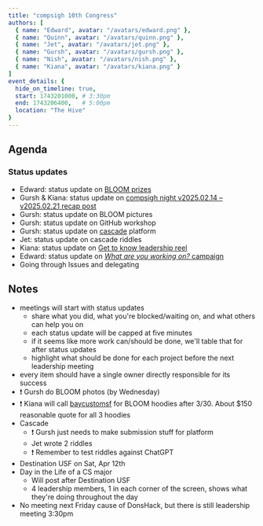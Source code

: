 ```yaml
---
title: "compsigh 10th Congress"
authors: [
  { name: "Edward", avatar: "/avatars/edward.png" },
  { name: "Quinn", avatar: "/avatars/quinn.png" },
  { name: "Jet", avatar: "/avatars/jet.png" },
  { name: "Gursh", avatar: "/avatars/gursh.png" },
  { name: "Nish", avatar: "/avatars/nish.png" },
  { name: "Kiana", avatar: "/avatars/kiana.png" }
]
event_details: {
  hide_on_timeline: true,
  start: 1743201000, # 3:30pm
  end: 1743206400,   # 5:00pm
  location: "The Hive"
}
---
```


## Agenda

### Status updates

- Edward: status update on [BLOOM prizes](https://github.com/compsigh/compsigh/issues/44)
- Gursh & Kiana: status update on [compsigh night v2025.02.14 – v2025.02.21 recap post](https://github.com/compsigh/compsigh/issues/39)
- Gursh: status update on BLOOM pictures
- Gursh: status update on GitHub workshop
- Gursh: status update on [cascade](https://github.com/compsigh/compsigh/issues/46) platform
- Jet: status update on cascade riddles
- Kiana: status update on [Get to know leadership reel](https://github.com/compsigh/compsigh/issues/18)
- Edward: status update on [*What are you working on?* campaign](https://github.com/compsigh/compsigh/issues/47)
- Going through Issues and delegating

## Notes

- meetings will start with status updates
  - share what you did, what you're blocked/waiting on, and what others can help you on
  - each status update will be capped at five minutes
  - if it seems like more work can/should be done, we'll table that for after status updates
  - highlight what should be done for each project before the next leadership meeting
- every item should have a single owner directly responsible for its success
- ❗ Gursh do BLOOM photos (by Wednesday)
- ❗ Kiana will call [baycustomsf](https://baycustomsf.com/) for BLOOM hoodies after 3/30. About $150 reasonable quote for all 3 hoodies
- Cascade
  - ❗ Gursh just needs to make submission stuff for platform
  - Jet wrote 2 riddles
  - ❗ Remember to test riddles against ChatGPT
- Destination USF on Sat, Apr 12th
- Day in the Life of a CS major
  - Will post after Destination USF
  - 4 leadership members, 1 in each corner of the screen, shows what they're doing throughout the day
- No meeting next Friday cause of DonsHack, but there is still leadership meeting 3:30pm